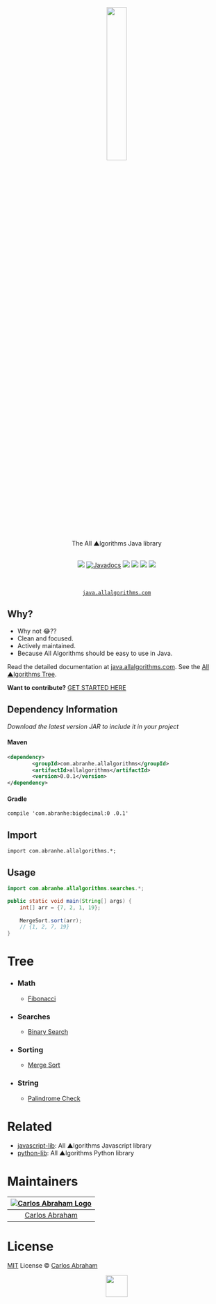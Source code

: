 <div align="center">
	<a href="https://pypi.org/project/allalgorithms"><img src="https://cdn.abranhe.com/projects/algorithms/logo.svg" width="30%">
	</a>
	<br>
	<br>
	<br>
	<br>
	The All ▲lgorithms Java library
	<br>
	<br>
</div>

<p align="center">
    <a href="https://search.maven.org/#artifactdetails%7Ccom.abranhe%7Callalgorithms"><img src="https://maven-badges.herokuapp.com/maven-central/com.abranhe/allalgorithms/badge.svg"></a>
    <a href="https://www.javadoc.io/doc/com.abranhe/allalgorithms"><img src="https://www.javadoc.io/badge/com.abranhe/allalgorithms.svg" alt="Javadocs"></a>
	<a href="https://travis-ci.org/allalgorithms/java-lib"><img src="https://img.shields.io/travis/allalgorithms/java-lib.svg?logo=travis" /></a>
	<a href="https://github.com/abranhe/python-lib/blob/master/license"><img src="https://img.shields.io/github/license/abranhe/java-lib.svg" /></a>
	<a href="https://github.com/allalgorithms"><img src="https://cdn.abranhe.com/projects/algorithms/badge.svg"/></a>
	<a href="https://github.com/abranhe"><img src="https://abranhe.com/badge.svg"></a>
</p>

<p align="center">
	<br>
	<br>
	<a href="https://java.allalgorithms.com"><code>java.allalgorithms.com</code></a>
</p>

## Why?

- Why not 😂??
- Clean and focused.
- Actively maintained.
- Because All Algorithms should be easy to use in Java.

Read the detailed documentation at [java.allalgorithms.com](https://java.allalgorithms.com). See the [All ▲lgorithms Tree](#tree).

**Want to contribute?** [GET STARTED HERE](https://github.com/abranhe/java-lib/tree/master/.github/contributing.md)

## Dependency Information

*Download the latest version JAR to include it in your project*

#### Maven

```xml
<dependency>
        <groupId>com.abranhe.allalgorithms</groupId>
        <artifactId>allalgorithms</artifactId>
        <version>0.0.1</version>
</dependency>
```

#### Gradle

```
compile 'com.abranhe:bigdecimal:0 .0.1'
``` 

## Import 

```
import com.abranhe.allalgorithms.*;
```

## Usage

```java
import com.abranhe.allalgorithms.searches.*;

public static void main(String[] args) {
    int[] arr = {7, 2, 1, 19};
    
    MergeSort.sort(arr);
    // {1, 2, 7, 19}
}
```


# Tree

- ### Math
  - [Fibonacci](https://java.allalgorithms.com/math/fibonacci)
- ### Searches
  - [Binary Search](https://java.allalgorithms.com/searches/binary-search)
- ### Sorting
  - [Merge Sort](https://java.allalgorithms.com/sorting/merge-sort)
- ### String
  - [Palindrome Check](https://java.allalgorithms.com/string/palindrom)

# Related

- [javascript-lib](https://github.com/abranhe/javascript-lib): All ▲lgorithms Javascript library
- [python-lib](https://github.com/abranhe/python-lib): All ▲lgorithms Python library

# Maintainers

|[![Carlos Abraham Logo][3]][4]|
| :--------------------------: |
| [Carlos Abraham][4]          |


# License

[MIT][5] License © [Carlos Abraham][4]

<!-------------------Markdown Images Links ---------------------------------->
[1]: https://cdn.abranhe.com/projects/algorithms/badge.svg
[2]: https://github.com/abranhe/python-lib
[3]: https://avatars3.githubusercontent.com/u/21347264?s=50
[4]: https://github.com/abranhe
[5]: https://github.com/abranhe/java-lib/blob/master/license
<!-------------------Markdown Images Links ---------------------------------->

<div align="center">
	<a href="https://github.com/abranhe/algorithms">
		<img src="https://cdn.abranhe.com/projects/algorithms/logo.svg" width="50px">
	</a>
  <br>
</div>